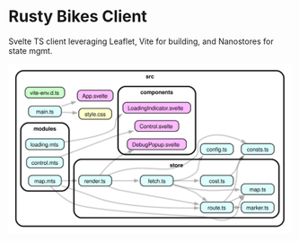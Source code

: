 # Rusty Bikes Client

Svelte TS client leveraging Leaflet, Vite for building, and Nanostores for state mgmt.

![dependency graph](./dependency-graph.svg)
